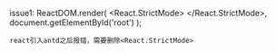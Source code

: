 issue1:
	ReactDOM.render(
	  <React.StrictMode>
	  	<App />
	  </React.StrictMode>,
	  document.getElementById('root')
	);

	react引入antd之后报错，需要删除<React.StrictMode>